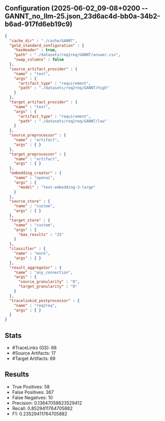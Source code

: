 ## Configuration (2025-06-02_09-08+0200 -- GANNT_no_llm-25.json_23d6ac4d-bb0a-34b2-b6ad-917fd6eb19c9)
```json
{
  "cache_dir" : "./cache/GANNT",
  "gold_standard_configuration" : {
    "hasHeader" : true,
    "path" : "./datasets/req2req/GANNT/answer.csv",
    "swap_columns" : false
  },
  "source_artifact_provider" : {
    "name" : "text",
    "args" : {
      "artifact_type" : "requirement",
      "path" : "./datasets/req2req/GANNT/high"
    }
  },
  "target_artifact_provider" : {
    "name" : "text",
    "args" : {
      "artifact_type" : "requirement",
      "path" : "./datasets/req2req/GANNT/low"
    }
  },
  "source_preprocessor" : {
    "name" : "artifact",
    "args" : { }
  },
  "target_preprocessor" : {
    "name" : "artifact",
    "args" : { }
  },
  "embedding_creator" : {
    "name" : "openai",
    "args" : {
      "model" : "text-embedding-3-large"
    }
  },
  "source_store" : {
    "name" : "custom",
    "args" : { }
  },
  "target_store" : {
    "name" : "custom",
    "args" : {
      "max_results" : "25"
    }
  },
  "classifier" : {
    "name" : "mock",
    "args" : { }
  },
  "result_aggregator" : {
    "name" : "any_connection",
    "args" : {
      "source_granularity" : "0",
      "target_granularity" : "0"
    }
  },
  "tracelinkid_postprocessor" : {
    "name" : "req2req",
    "args" : { }
  }
}
```

## Stats
* #TraceLinks (GS): 68
* #Source Artifacts: 17
* #Target Artifacts: 69
## Results
* True Positives: 58
* False Positives: 367
* False Negatives: 10
* Precision: 0.13647058823529412
* Recall: 0.8529411764705882
* F1: 0.23529411764705882
